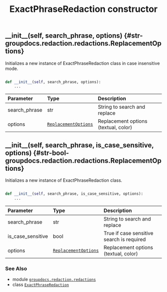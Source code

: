 ﻿---
title: ExactPhraseRedaction constructor
second_title: GroupDocs.Redaction for Python via .NET API References
description: 
type: docs
weight: 10
url: /groupdocs.redaction.redactions/exactphraseredaction/__init__/
is_root: false
---

## \_\_init\_\_(self, search_phrase, options) {#str-groupdocs.redaction.redactions.ReplacementOptions}

Initializes a new instance of ExactPhraseRedaction class in case insensitive mode.



```python

def __init__(self, search_phrase, options):
    ...
```


| Parameter | Type | Description |
| :- | :- | :- |
| search_phrase | str | String to search and replace |
| options | [`ReplacementOptions`](/redaction/python-net/groupdocs.redaction.redactions/replacementoptions) | Replacement options (textual, color) |


## \_\_init\_\_(self, search_phrase, is_case_sensitive, options) {#str-bool-groupdocs.redaction.redactions.ReplacementOptions}

Initializes a new instance of ExactPhraseRedaction class.



```python

def __init__(self, search_phrase, is_case_sensitive, options):
    ...
```


| Parameter | Type | Description |
| :- | :- | :- |
| search_phrase | str | String to search and replace |
| is_case_sensitive | bool | True if case sensitive search is required |
| options | [`ReplacementOptions`](/redaction/python-net/groupdocs.redaction.redactions/replacementoptions) | Replacement options (textual, color) |



### See Also
* module [`groupdocs.redaction.redactions`](../../)
* class [`ExactPhraseRedaction`](/redaction/python-net/groupdocs.redaction.redactions/exactphraseredaction)
